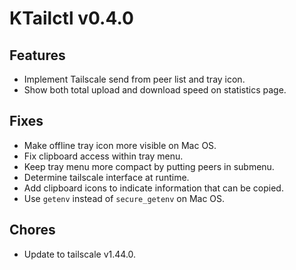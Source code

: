 # KTailctl v0.4.0

## Features

- Implement Tailscale send from peer list and tray icon.
- Show both total upload and download speed on statistics page.

## Fixes

- Make offline tray icon more visible on Mac OS.
- Fix clipboard access within tray menu.
- Keep tray menu more compact by putting peers in submenu.
- Determine tailscale interface at runtime.
- Add clipboard icons to indicate information that can be copied.
- Use `getenv` instead of `secure_getenv` on Mac OS.

## Chores

- Update to tailscale v1.44.0.
